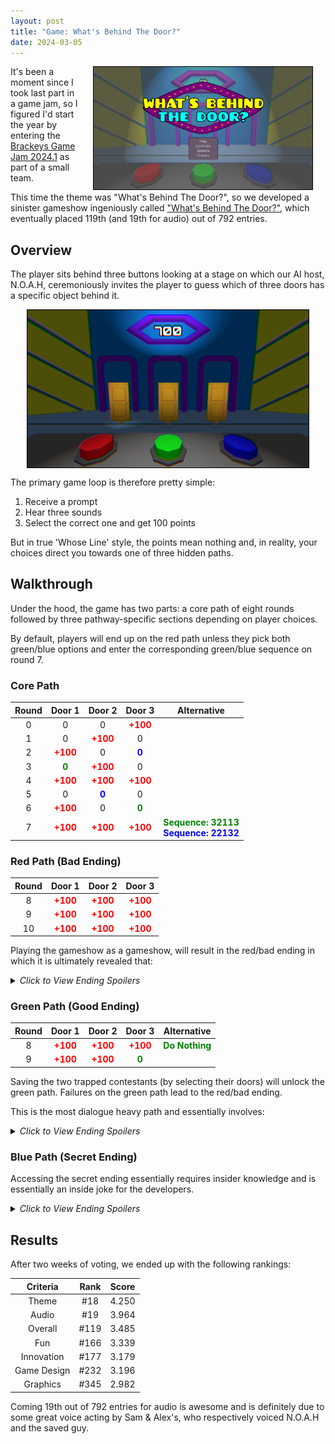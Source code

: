 ```yaml
---
layout: post
title: "Game: What's Behind The Door?"
date: 2024-03-05
---
```


[<img style="float: right; border: 1px solid black" alt="WBTD Screenshot." hspace="20" src="/assets/posts/whatsbehindthedoor/menu.png" width="350px">](/assets/posts/whatsbehindthedoor/menu.png)

It's been a moment since I took last part in a game jam, so I figured I'd start the year by entering the <a href="https://itch.io/jam/brackeys-11">Brackeys Game Jam 2024.1</a> as part of a small team.

This time the theme was "What's Behind The Door?", so we developed a sinister gameshow ingeniously called <a href="https://mattravenhall.itch.io/whats-behind-the-door">"What's Behind The Door?"</a>, which eventually placed 119th (and 19th for audio) out of 792 entries.

## Overview
The player sits behind three buttons looking at a stage on which our AI host, N.O.A.H, ceremoniously invites the player to guess which of three doors has a specific object behind it.

<img style="display: block; margin: 0 auto; border: 1px solid black" alt="Example door selection." hspace="20" src="/assets/posts/whatsbehindthedoor/doors.png" width="450px">

The primary game loop is therefore pretty simple:
1. Receive a prompt
2. Hear three sounds
3. Select the correct one and get 100 points

But in true 'Whose Line' style, the points mean nothing and, in reality, your choices direct you towards one of three hidden paths.

## Walkthrough
Under the hood, the game has two parts: a core path of eight rounds followed by three pathway-specific sections depending on player choices.

By default, players will end up on the red path unless they pick both green/blue options and enter the corresponding green/blue sequence on round 7.

### Core Path

| Round | Door 1 | Door 2 | Door 3 | Alternative |
| :---: | :----: | :----: | :----: | :---: |
| 0 | 0 | 0 | <span style="color:red;font-weight:bold;">+100</span> | |
| 1 | 0 | <span style="color:red;font-weight:bold;">+100</span> | 0 | |
| 2 | <span style="color:red;font-weight:bold;">+100</span> | 0 | <span style="color:blue;font-weight:bold;">0</span> | |
| 3 | <span style="color:green;font-weight:bold;">0</span> | <span style="color:red;font-weight:bold;">+100</span> | 0 | |
| 4 | <span style="color:red;font-weight:bold;">+100</span> | <span style="color:red;font-weight:bold;">+100</span> | <span style="color:red;font-weight:bold;">+100</span> | |
| 5 | 0 | <span style="color:blue;font-weight:bold;">0</span> | 0 | |
| 6 | <span style="color:red;font-weight:bold;">+100</span> | 0 | <span style="color:green;font-weight:bold;">0</span> |
| 7 | <span style="color:red;font-weight:bold;">+100</span> | <span style="color:red;font-weight:bold;">+100</span> | <span style="color:red;font-weight:bold;">+100</span> | <span style="color:green;font-weight:bold;">Sequence: 32113</span><br><span style="color:blue;font-weight:bold;">Sequence: 22132</span> |

### Red Path (Bad Ending)

| Round | Door 1 | Door 2 | Door 3 |
| :---: | :----: | :----: | :----: |
| 8 | <span style="color:red;font-weight:bold;">+100</span> | <span style="color:red;font-weight:bold;">+100</span> | <span style="color:red;font-weight:bold;">+100</span> |
| 9 | <span style="color:red;font-weight:bold;">+100</span> | <span style="color:red;font-weight:bold;">+100</span> | <span style="color:red;font-weight:bold;">+100</span> |
| 10 | <span style="color:red;font-weight:bold;">+100</span> | <span style="color:red;font-weight:bold;">+100</span> | <span style="color:red;font-weight:bold;">+100</span> |

Playing the gameshow as a gameshow, will result in the red/bad ending in which it is ultimately revealed that:

<details>
        <summary><i>Click to View Ending Spoilers</i></summary>
        You are trapped and eventually end up behind one of the doors.
</details>

### Green Path (Good Ending)

| Round | Door 1 | Door 2 | Door 3 | Alternative |
| :---: | :----: | :----: | :----: | :---: |
| 8 | <span style="color:red;font-weight:bold;">+100</span> | <span style="color:red;font-weight:bold;">+100</span> | <span style="color:red;font-weight:bold;">+100</span> | <span style="color:green;font-weight:bold;">Do Nothing</span> |
| 9 | <span style="color:red;font-weight:bold;">+100</span> | <span style="color:red;font-weight:bold;">+100</span> | <span style="color:green;font-weight:bold;">0</span> | |

Saving the two trapped contestants (by selecting their doors) will unlock the green path. Failures on the green path lead to the red/bad ending.

This is the most dialogue heavy path and essentially involves:
<details>
        <summary><i>Click to View Ending Spoilers</i></summary>
        Disabling N.O.A.H and re-taking control of the ship.
</details>

### Blue Path (Secret Ending)
Accessing the secret ending essentially requires insider knowledge and is essentially an inside joke for the developers.

<details>
        <summary><i>Click to View Ending Spoilers</i></summary>
        The spirit of TV detective Columbo overpowers N.O.A.H and takes control of the ship.
</details>

## Results
After two weeks of voting, we ended up with the following rankings:

| Criteria | Rank | Score |
| :------: | :--: | :---: |
| Theme | #18 | 4.250 |
| Audio | #19 | 3.964 |
| Overall | #119 | 3.485 |
| Fun | #166 | 3.339 |
| Innovation | #177 | 3.179 |
| Game Design | #232 | 3.196 |
| Graphics | #345 | 2.982 |

Coming 19th out of 792 entries for audio is awesome and is definitely due to some great voice acting by Sam & Alex's, who respectively voiced N.O.A.H and the saved guy.
